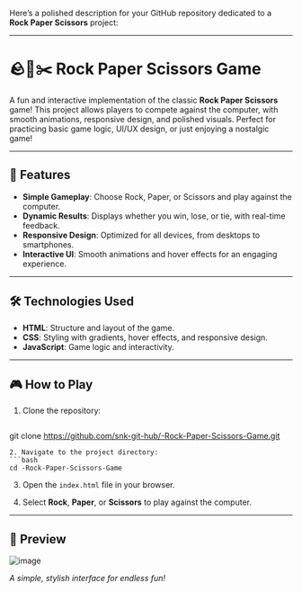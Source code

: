 Here’s a polished description for your GitHub repository dedicated to a **Rock Paper Scissors** project:

---

# 🪨📄✂️ Rock Paper Scissors Game  

A fun and interactive implementation of the classic **Rock Paper Scissors** game! This project allows players to compete against the computer, with smooth animations, responsive design, and polished visuals. Perfect for practicing basic game logic, UI/UX design, or just enjoying a nostalgic game!  

---

## 🚀 Features  
- **Simple Gameplay**: Choose Rock, Paper, or Scissors and play against the computer.  
- **Dynamic Results**: Displays whether you win, lose, or tie, with real-time feedback.  
- **Responsive Design**: Optimized for all devices, from desktops to smartphones.  
- **Interactive UI**: Smooth animations and hover effects for an engaging experience.  

---

## 🛠️ Technologies Used  
- **HTML**: Structure and layout of the game.  
- **CSS**: Styling with gradients, hover effects, and responsive design.  
- **JavaScript**: Game logic and interactivity.  

---

## 🎮 How to Play  
1. Clone the repository:  
   ```bash
git clone https://github.com/snk-git-hub/-Rock-Paper-Scissors-Game.git
   ```  
2. Navigate to the project directory:  
   ```bash
cd -Rock-Paper-Scissors-Game
   ```  
3. Open the `index.html` file in your browser.  

4. Select **Rock**, **Paper**, or **Scissors** to play against the computer.

---

## 📸 Preview  
![image](https://github.com/user-attachments/assets/24e901f1-d4e1-4b9e-9683-aecf579a31b5)
 
_A simple, stylish interface for endless fun!_


